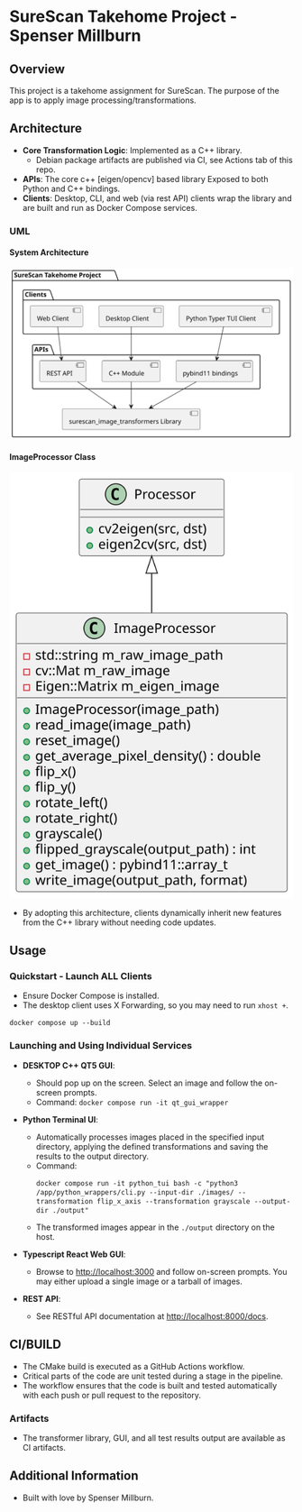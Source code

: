 # SureScan Takehome Project - Spenser Millburn

## Overview
This project is a takehome assignment for SureScan. The purpose of the app is to apply image processing/transformations.

## Architecture
- **Core Transformation Logic**: Implemented as a C++ library.
  - Debian package artifacts are published via CI, see Actions tab of this repo.
- **APIs**: The core c++ [eigen/opencv] based library Exposed to both Python and C++ bindings.
- **Clients**: Desktop, CLI, and web (via rest API) clients wrap the library and are built and run as Docker Compose services.

### UML
#### System Architecture 
![](./docs/assets/Architecture.svg)

#### ImageProcessor Class

![](./docs/assets/ImageProcessor.svg)
- By adopting this architecture, clients dynamically inherit new features from the C++ library without needing code updates.

## Usage

### Quickstart - Launch ALL Clients
- Ensure Docker Compose is installed.
- The desktop client uses X Forwarding, so you may need to run `xhost +`.

```
docker compose up --build
```

### Launching and Using Individual Services
- **DESKTOP C++ QT5 GUI**:
  - Should pop up on the screen. Select an image and follow the on-screen prompts.
  - Command: `docker compose run -it qt_gui_wrapper`

- **Python Terminal UI**:
  - Automatically processes images placed in the specified input directory, applying the defined transformations and saving the results to the output directory.
  - Command:
    ```shell
    docker compose run -it python_tui bash -c "python3 /app/python_wrappers/cli.py --input-dir ./images/ --transformation flip_x_axis --transformation grayscale --output-dir ./output"
    ```
  - The transformed images appear in the `./output` directory on the host.

- **Typescript React Web GUI**:
  - Browse to [http://localhost:3000](http://localhost:3000) and follow on-screen prompts. You may either upload a single image or a tarball of images.

- **REST API**:
  - See RESTful API documentation at [http://localhost:8000/docs](http://localhost:8000/docs).

## CI/BUILD
- The CMake build is executed as a GitHub Actions workflow.
- Critical parts of the code are unit tested during a stage in the pipeline.
- The workflow ensures that the code is built and tested automatically with each push or pull request to the repository.

### Artifacts
- The transformer library, GUI, and all test results output are available as CI artifacts.

## Additional Information
- Built with love by Spenser Millburn.
